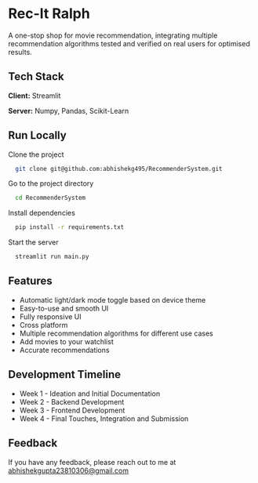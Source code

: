 
# Rec-It Ralph

A one-stop shop for movie recommendation, 
integrating multiple recommendation algorithms 
tested and verified on real users for optimised 
results.
## Tech Stack

**Client:** Streamlit

**Server:** Numpy, Pandas, Scikit-Learn


## Run Locally

Clone the project

```bash
  git clone git@github.com:abhishekg495/RecommenderSystem.git
```

Go to the project directory

```bash
  cd RecommenderSystem
```

Install dependencies

```bash
  pip install -r requirements.txt
```

Start the server

```bash
  streamlit run main.py
```


## Features

- Automatic light/dark mode toggle based on device theme
- Easy-to-use and smooth UI
- Fully responsive UI
- Cross platform
- Multiple recommendation algorithms for different use cases
- Add movies to your watchlist
- Accurate recommendations


## Development Timeline

- Week 1 - Ideation and Initial Documentation
- Week 2 - Backend Development
- Week 3 - Frontend Development
- Week 4 - Final Touches, Integration and Submission


## Feedback

If you have any feedback, please reach out to me at abhishekgupta23810306@gmail.com

